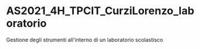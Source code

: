 # AS2021_4H_TPCIT_CurziLorenzo_laboratorio
Gestione degli strumenti all'interno di un laboratorio scolastisco

